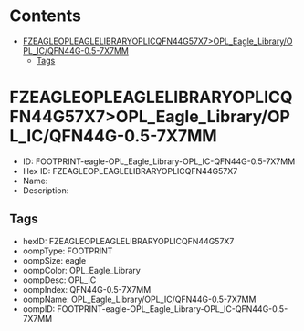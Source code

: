 



Contents
========

* [FZEAGLEOPLEAGLELIBRARYOPLICQFN44G57X7>OPL_Eagle_Library/OPL_IC/QFN44G-0.5-7X7MM](#fzeagleopleaglelibraryoplicqfn44g57x7opl_eagle_libraryopl_icqfn44g-05-7x7mm)
	* [Tags](#tags)

# FZEAGLEOPLEAGLELIBRARYOPLICQFN44G57X7>OPL_Eagle_Library/OPL_IC/QFN44G-0.5-7X7MM

- ID: FOOTPRINT-eagle-OPL_Eagle_Library-OPL_IC-QFN44G-0.5-7X7MM
- Hex ID: FZEAGLEOPLEAGLELIBRARYOPLICQFN44G57X7
- Name: 
- Description: 

## Tags

- hexID: FZEAGLEOPLEAGLELIBRARYOPLICQFN44G57X7
- oompType: FOOTPRINT
- oompSize: eagle
- oompColor: OPL_Eagle_Library
- oompDesc: OPL_IC
- oompIndex: QFN44G-0.5-7X7MM
- oompName: OPL_Eagle_Library/OPL_IC/QFN44G-0.5-7X7MM
- oompID: FOOTPRINT-eagle-OPL_Eagle_Library-OPL_IC-QFN44G-0.5-7X7MM
